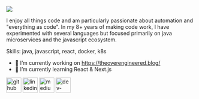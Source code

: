 ![](https://cdn.jsdelivr.net/gh/anuragashok/anuragashok/banner.jpg)

I enjoy all things code and am particularly passionate about automation and "everything as code". In my 8+ years of making code work, I have experimented with several languages but focused primarily on java microservices and the javascript ecosystem.

Skills: java, javascript, react, docker, k8s

- 🔭 I’m currently working on https://theoverengineered.blog/ 
- 🌱 I’m currently learning React & Next.js 


[<img src='https://cdn.jsdelivr.net/npm/simple-icons@3.0.1/icons/github.svg' alt='github' height='40'>](https://github.com/https://github.com/anuragashok)  [<img src='https://cdn.jsdelivr.net/npm/simple-icons@3.0.1/icons/linkedin.svg' alt='linkedin' height='40'>](https://www.linkedin.com/in/anurag-ashok/)  [<img src='https://cdn.jsdelivr.net/npm/simple-icons@3.0.1/icons/medium.svg' alt='medium' height='40'>](https://anuragashok.medium.com/)  [<img src='https://cdn.jsdelivr.net/npm/simple-icons@3.0.1/icons/dev-dot-to.svg' alt='dev-dot-to' height='40'>](https://dev.to/anuragashok)  

